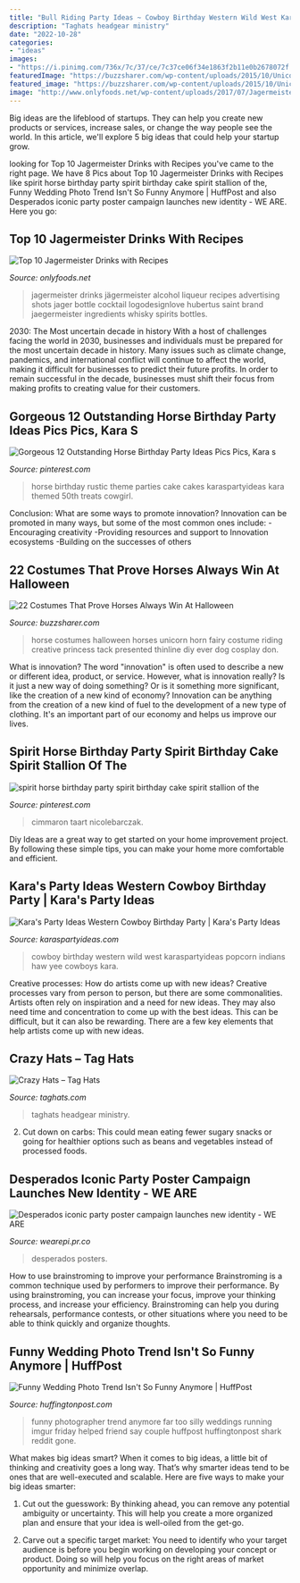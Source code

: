 ```yaml
---
title: "Bull Riding Party Ideas ~ Cowboy Birthday Western Wild West Karaspartyideas Popcorn Indians Haw Yee Cowboys Kara"
description: "Taghats headgear ministry"
date: "2022-10-28"
categories:
- "ideas"
images:
- "https://i.pinimg.com/736x/7c/37/ce/7c37ce06f34e1863f2b11e0b2678072f.jpg"
featuredImage: "https://buzzsharer.com/wp-content/uploads/2015/10/Unicorn.jpg"
featured_image: "https://buzzsharer.com/wp-content/uploads/2015/10/Unicorn.jpg"
image: "http://www.onlyfoods.net/wp-content/uploads/2017/07/Jagermeister-Drinks.jpg"
---
```



Big ideas are the lifeblood of startups. They can help you create new products or services, increase sales, or change the way people see the world. In this article, we'll explore 5 big ideas that could help your startup grow.

	

		
looking for Top 10 Jagermeister Drinks with Recipes you've came to the right page. We have 8 Pics about Top 10 Jagermeister Drinks with Recipes like spirit horse birthday party spirit birthday cake spirit stallion of the, Funny Wedding Photo Trend Isn&#039;t So Funny Anymore | HuffPost and also Desperados iconic party poster campaign launches new identity - WE ARE. Here you go:
		
    
## Top 10 Jagermeister Drinks With Recipes

<img loading=lazy src="http://www.onlyfoods.net/wp-content/uploads/2017/07/Jagermeister-Drinks.jpg" onerror="this.onerror=null;this.src='https://tse4.mm.bing.net/th?id=OIP.oI_hzsxv3GmNjqXGmbbsHQHaLK&amp;pid=15.1';" alt="Top 10 Jagermeister Drinks with Recipes">

_Source: onlyfoods.net_

>jagermeister drinks jägermeister alcohol liqueur recipes advertising shots jager bottle cocktail logodesignlove hubertus saint brand jaegermeister ingredients whisky spirits bottles. 

	

2030: The Most uncertain decade in history
With a host of challenges facing the world in 2030, businesses and individuals must be prepared for the most uncertain decade in history. Many issues such as climate change, pandemics, and international conflict will continue to affect the world, making it difficult for businesses to predict their future profits. In order to remain successful in the decade, businesses must shift their focus from making profits to creating value for their customers.

    
## Gorgeous 12 Outstanding Horse Birthday Party Ideas Pics Pics, Kara S

<img loading=lazy src="https://i.pinimg.com/originals/1d/66/8d/1d668d157ef886b46e9b1d76ccd6539f.jpg" onerror="this.onerror=null;this.src='https://tse1.mm.bing.net/th?id=OIP.dYJQATLX5Cv2D0L9qQ2hYgHaLH&amp;pid=15.1';" alt="Gorgeous 12 Outstanding Horse Birthday Party Ideas Pics Pics, Kara s">

_Source: pinterest.com_

>horse birthday rustic theme parties cake cakes karaspartyideas kara themed 50th treats cowgirl. 

	

Conclusion: What are some ways to promote innovation?
Innovation can be promoted in many ways, but some of the most common ones include: 
-Encouraging creativity 
-Providing resources and support to Innovation ecosystems 
-Building on the successes of others

    
## 22 Costumes That Prove Horses Always Win At Halloween

<img loading=lazy src="https://buzzsharer.com/wp-content/uploads/2015/10/Unicorn.jpg" onerror="this.onerror=null;this.src='https://tse2.mm.bing.net/th?id=OIP.xwTuaFdBBkMzs4R0LAcBVgHaLH&amp;pid=15.1';" alt="22 Costumes That Prove Horses Always Win At Halloween">

_Source: buzzsharer.com_

>horse costumes halloween horses unicorn horn fairy costume riding creative princess tack presented thinline diy ever dog cosplay don. 

	

What is innovation?
The word "innovation" is often used to describe a new or different idea, product, or service. However, what is innovation really? Is it just a new way of doing something? Or is it something more significant, like the creation of a new kind of economy?
Innovation can be anything from the creation of a new kind of fuel to the development of a new type of clothing. It's an important part of our economy and helps us improve our lives.

    
## Spirit Horse Birthday Party Spirit Birthday Cake Spirit Stallion Of The

<img loading=lazy src="https://i.pinimg.com/736x/7c/37/ce/7c37ce06f34e1863f2b11e0b2678072f.jpg" onerror="this.onerror=null;this.src='https://tse4.mm.bing.net/th?id=OIP.LkT6VXf54lOhsA9HpxvWUQHaIt&amp;pid=15.1';" alt="spirit horse birthday party spirit birthday cake spirit stallion of the">

_Source: pinterest.com_

>cimmaron taart nicolebarczak. 

	

Diy Ideas are a great way to get started on your home improvement project. By following these simple tips, you can make your home more comfortable and efficient.

    
## Kara&#039;s Party Ideas Western Cowboy Birthday Party | Kara&#039;s Party Ideas

<img loading=lazy src="http://karaspartyideas.com/wp-content/uploads/2017/02/Western-Cowboy-Birthday-Party-via-Karas-Party-Ideas-KarasPartyIdeas.com20.jpeg" onerror="this.onerror=null;this.src='https://tse1.mm.bing.net/th?id=OIP.K1Ttw8u54B17GYkqOTiOSgHaLH&amp;pid=15.1';" alt="Kara&#039;s Party Ideas Western Cowboy Birthday Party | Kara&#039;s Party Ideas">

_Source: karaspartyideas.com_

>cowboy birthday western wild west karaspartyideas popcorn indians haw yee cowboys kara. 

	

Creative processes: How do artists come up with new ideas?
Creative processes vary from person to person, but there are some commonalities. Artists often rely on inspiration and a need for new ideas. They may also need time and concentration to come up with the best ideas. This can be difficult, but it can also be rewarding. There are a few key elements that help artists come up with new ideas.

    
## Crazy Hats – Tag Hats

<img loading=lazy src="https://www.taghats.com/wp-content/uploads/2015/04/Crazy-Hats.jpg" onerror="this.onerror=null;this.src='https://tse1.mm.bing.net/th?id=OIP.U2nHsGN7_pIbZB1Pp8Vx5AAAAA&amp;pid=15.1';" alt="Crazy Hats – Tag Hats">

_Source: taghats.com_

>taghats headgear ministry. 

	

2. Cut down on carbs: This could mean eating fewer sugary snacks or going for healthier options such as beans and vegetables instead of processed foods.

    
## Desperados Iconic Party Poster Campaign Launches New Identity - WE ARE

<img loading=lazy src="https://d21buns5ku92am.cloudfront.net/47742/images/316498-SANGRE-28bb0d-large-1559745185.jpg" onerror="this.onerror=null;this.src='https://tse4.mm.bing.net/th?id=OIP.Z6GlzixWztjHi5KZf9CYWQHaLG&amp;pid=15.1';" alt="Desperados iconic party poster campaign launches new identity - WE ARE">

_Source: wearepi.pr.co_

>desperados posters. 

	

How to use brainstroming to improve your performance
Brainstroming is a common technique used by performers to improve their performance. By using brainstroming, you can increase your focus, improve your thinking process, and increase your efficiency. Brainstroming can help you during rehearsals, performance contests, or other situations where you need to be able to think quickly and organize thoughts.

    
## Funny Wedding Photo Trend Isn&#039;t So Funny Anymore | HuffPost

<img loading=lazy src="https://s-i.huffpost.com/gen/1192859/images/o-FUNNY-WEDDING-PHOTO-facebook.jpg" onerror="this.onerror=null;this.src='https://tse2.mm.bing.net/th?id=OIP.JNfuN7o5W-ZBfym_I05IKAHaGN&amp;pid=15.1';" alt="Funny Wedding Photo Trend Isn&#039;t So Funny Anymore | HuffPost">

_Source: huffingtonpost.com_

>funny photographer trend anymore far too silly weddings running imgur friday helped friend say couple huffpost huffingtonpost shark reddit gone. 

	

What makes big ideas smart?
When it comes to big ideas, a little bit of thinking and creativity goes a long way. That’s why smarter ideas tend to be ones that are well-executed and scalable. Here are five ways to make your big ideas smarter:
1. Cut out the guesswork: By thinking ahead, you can remove any potential ambiguity or uncertainty. This will help you create a more organized plan and ensure that your idea is well-oiled from the get-go.

2. Carve out a specific target market: You need to identify who your target audience is before you begin working on developing your concept or product. Doing so will help you focus on the right areas of market opportunity and minimize overlap.



